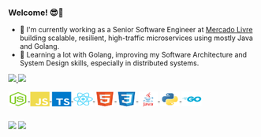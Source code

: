 ### Welcome! 😎👋


- 🔭 I'm currently working as a Senior Software Engineer at [Mercado Livre](https://www.hdiseguros.com.br/) building scalable, resilient, high-traffic microservices using mostly Java and Golang.
- 🌱 Learning a lot with Golang, improving my Software Architecture and System Design skills, especially in distributed systems.


 <div>
  <a href="https://github.com/rpedrodasilva10">
  <img height="180em" src="https://github-readme-stats.vercel.app/api?username=rpedrodasilva10&show_icons=true&theme=onedark&include_all_commits=true&count_private=true"/>
  <img height="180em" src="https://github-readme-stats.vercel.app/api/top-langs/?username=rpedrodasilva10&layout=compact&langs_count=7&theme=onedark&include_all_commits=true&count_private=true&hide=c,smarty,jupyter%20notebook,c%2B%2B"/>
</div>
<div style="display: inline_block"><br>
  <img align="center" alt="Renan-NodeJS" height="30" width="40" src="https://github.com/devicons/devicon/blob/master/icons/nodejs/nodejs-original.svg">
  <img align="center" alt="Renan-Js" height="30" width="40" src="https://raw.githubusercontent.com/devicons/devicon/master/icons/javascript/javascript-plain.svg">
  <img align="center" alt="Renan-Ts" height="30" width="40" src="https://raw.githubusercontent.com/devicons/devicon/master/icons/typescript/typescript-plain.svg">
  <img align="center" alt="Renan-React" height="30" width="40" src="https://raw.githubusercontent.com/devicons/devicon/master/icons/react/react-original.svg">
  <img align="center" alt="Renan-HTML" height="30" width="40" src="https://raw.githubusercontent.com/devicons/devicon/master/icons/html5/html5-original.svg">
  <img align="center" alt="Renan-CSS" height="30" width="40" src="https://raw.githubusercontent.com/devicons/devicon/master/icons/css3/css3-original.svg">
  <img align="center" alt="Renan-Java" height="30" width="40" src="https://github.com/devicons/devicon/blob/master/icons/java/java-original-wordmark.svg">
  <img align="center" alt="Renan-Python" height="30" width="40" src="https://raw.githubusercontent.com/devicons/devicon/master/icons/python/python-original.svg">
  <img align="center" alt="Renan-Golang" height="30" width="40" src="https://raw.githubusercontent.com/devicons/devicon/master/icons/go/go-original-wordmark.svg">
</div>
  
  ##
 
<div>  
  <a href = "mailto:rpedrodasilva10@gmail.com"><img src="https://img.shields.io/badge/-Gmail-%23333?style=for-the-badge&logo=gmail&logoColor=white" target="_blank"></a>
  <a href="https://www.linkedin.com/in/renan-silva-tl/?locale=en_US" target="_blank"><img src="https://img.shields.io/badge/-LinkedIn-%230077B5?style=for-the-badge&logo=linkedin&logoColor=white" target="_blank"></a>  
</div>
